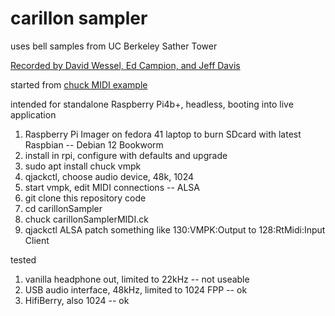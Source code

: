# carillon sampler
uses bell samples from UC Berkeley Sather Tower

[Recorded by David Wessel, Ed Campion, and Jeff Davis ](https://cearto.github.io/hack-the-bells/open.html)

started from 
[chuck MIDI example](https://chuck.stanford.edu/doc/examples/midi/polyfony.ck)

intended for standalone Raspberry Pi4b+, headless, booting into live application
1. Raspberry Pi Imager on fedora 41 laptop to burn SDcard with latest Raspbian -- Debian 12 Bookworm
2. install in rpi, configure with defaults and upgrade
3. sudo apt install chuck vmpk
4. qjackctl, choose audio device, 48k, 1024
5. start vmpk, edit MIDI connections -- ALSA
6. git clone this repository code
7. cd carillonSampler
8. chuck carillonSamplerMIDI.ck
9. qjackctl ALSA patch something like 130:VMPK:Output to 128:RtMidi:Input Client

tested
1. vanilla headphone out, limited to 22kHz -- not useable
2. USB audio interface, 48kHz, limited to 1024 FPP -- ok
3. HifiBerry, also 1024 -- ok
